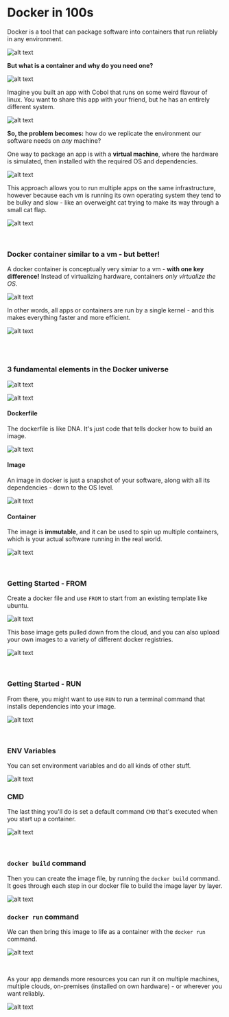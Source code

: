 # Docker in 100s

Docker is a tool that can package software into containers that run reliably in any environment. 

![alt text](images/{CA56502A-A841-4789-A8C6-B6F311073387}.png)

**But what is a container and why do you need one?** 

![alt text](images/{57A72B31-5B28-40B3-93FF-7792B45972B3}.png)

Imagine you built an app with Cobol that runs on some weird flavour of linux. You want to share this app with your friend, but he has an entirely different system. 

![alt text](images/{05951731-C595-4E09-9378-AAA8B41F48B1}.png)

**So, the problem becomes:** how do we replicate the environment our software needs on *any* machine?

One way to package an app is with a **virtual machine**, where the hardware is simulated, then installed with the required OS and dependencies. 

![alt text](images/{9C4A9FDF-B1BB-45CC-92C7-2700ABFE074F}.png)

This approach allows you to run multiple apps on the same infrastructure, however because each vm is running its own operating system they tend to be bulky and slow - like an overweight cat trying to make its way through a small cat flap. 

![alt text](images/{7B64F9D6-8533-40C6-BFB5-285D65AE0D35}.png)

<br>

### Docker container similar to a vm - but better! 

A docker container is conceptually very simiar to a vm - **with one key difference!** Instead of virtualizing hardware, containers *only virtualize the OS*. 

![alt text](images/{9E5213D6-0E3C-4A99-9BAC-342AE96F9F13}.png)

In other words, all apps or containers are run by a single kernel - and this makes everything faster and more efficient. 

![alt text](images/{3B64EF8B-F5E1-41C5-9E88-F92DCB8258ED}.png)

<br><br>

### 3 fundamental elements in the Docker universe

![alt text](images/{29A63D76-3D7E-4F7D-A848-A980E83B3D30}.png)

![alt text](images/{A39F1156-E713-4017-9EC2-A9D9A2A70220}.png)

#### Dockerfile

The dockerfile is like DNA. It's just code that tells docker how to build an image.

![alt text](images/{B0878BE8-28DD-4B7E-AD85-AB91C2D804AD}.png)

#### Image

An image in docker is just a snapshot of your software, along with all its dependencies - down to the OS level. 

![alt text](images/{72A505E1-670C-48A4-8F37-08F9BBB4EDA5}.png)

#### Container

The image is **immutable**, and it can be used to spin up multiple containers, which is your actual software running in the real world. 

![alt text](images/{29E25749-F861-4556-9300-ED6637F19699}.png)

<br>

### Getting Started - FROM

Create a docker file and use `FROM` to start from an existing template like ubuntu. 

![alt text]({DABBCE39-3DE8-47CF-9C75-A938DE2987DD}.png)

This base image gets pulled down from the cloud, and you can also upload your own images to a variety of different docker registries. 

![alt text]({852CD949-0F2C-4EE0-A5E8-01E324F7B54E}.png)

<br>

### Getting Started - RUN

From there, you might want to use `RUN` to run a terminal command that installs dependencies into your image. 

![alt text]({94274763-1C0A-452F-98BC-27160CCF39E7}.png)

<br>

### ENV Variables 

You can set environment variables and do all kinds of other stuff. 

![alt text]({15665CD5-F2B8-40B0-9518-3860367BF39F}.png)


### CMD 

The last thing you'll do is set a default command `CMD` that's executed when you start up a container.

![alt text]({BDF82976-B552-4FDF-9EDB-01818C08219A}.png)

<br>

### `docker build` command

Then you can create the image file, by running the `docker build` command. It goes through each step in our docker file to build the image layer by layer. 

![alt text]({9061E48D-39EA-4CE1-8B32-7B9CA4C54876}.png)

### `docker run` command

We can then bring this image to life as a container with the `docker run` command. 

![alt text]({8C0D668D-C59A-4EBC-8E5A-A2C799625244}.png)

<br>

As your app demands more resources you can run it on multiple machines, multiple clouds, on-premises (installed on own hardware) - or wherever you want reliably. 

![alt text]({AF5362ED-7E2C-4D3B-8576-87F5583074F9}.png)

